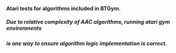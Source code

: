#### Atari tests for algorithms included in BTGym.
##### Due to relative complexity of AAC algorithms, running atari gym environments
##### is one way to ensure algorithm logic implementation is correct.  
